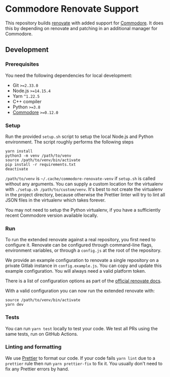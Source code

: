 # Commodore Renovate Support

This repository builds [renovate](https://github.com/renovatebot/renovate/) with added support for [Commodore](https://github.com/projectsyn/commodore).
It does this by depending on renovate and patching in an additional manager for Commodore.

## Development

### Prerequisites

You need the following dependencies for local development:

- Git `>=2.33.0`
- Node.js `>=14.15.4`
- Yarn `^1.22.5`
- C++ compiler
- Python `>=3.8`
- [Commodore](https://github.com/projectsyn/commodore) `>=0.12.0`

### Setup

Run the provided `setup.sh` script to setup the local Node.js and Python environment.
The script roughly performs the following steps

```
yarn install
python3 -m venv /path/to/venv
source /path/to/venv/bin/activate
pip install -r requirements.txt
deactivate
```

`/path/to/venv` is `~/.cache/commodore-renovate-venv` if `setup.sh` is called without any arguments.
You can supply a custom location for the virtualenv with `./setup.sh /path/to/custom/venv`.
It's best to not create the virtualenv in the project directory, because otherwise the Prettier linter will try to lint all JSON files in the virtualenv which takes forever.

You may not need to setup the Python virtualenv, if you have a sufficiently recent Commodore version available locally.

### Run

To run the extended renovate against a real repository, you first need to configure it.
Renovate can be configured through command-line flags, environment variables, or through a `config.js` at the root of the repository.

We provide an example configuration to renovate a single repository on a private Gitlab instance in `config.example.js`.
You can copy and update this example configuration.
You will always need a valid platform token.

There is a list of configuration options as part of the [official renovate docs](https://docs.renovatebot.com/self-hosted-configuration/#repositories).

With a valid configuration you can now run the extended renovate with:

```
source /path/to/venv/bin/activate
yarn dev
```

### Tests

You can run `yarn test` locally to test your code.
We test all PRs using the same tests, run on GitHub Actions.

### Linting and formatting

We use [Prettier](https://github.com/prettier/prettier) to format our code.
If your code fails `yarn lint` due to a `prettier` rule then run `yarn prettier-fix` to fix it.
You usually don't need to fix any Prettier errors by hand.
